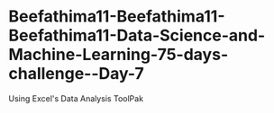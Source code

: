 # Beefathima11-Beefathima11-Beefathima11-Data-Science-and-Machine-Learning-75-days-challenge--Day-7
Using Excel's Data Analysis ToolPak
